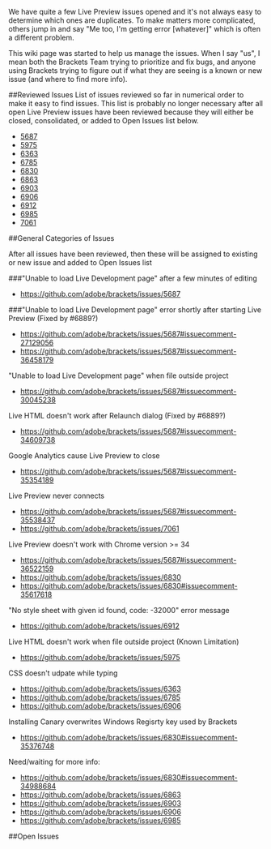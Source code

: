 We have quite a few Live Preview issues opened and it's not always easy to determine which ones are duplicates. To make matters more complicated, others jump in and say "Me too, I'm getting error [whatever]" which is often a different problem.

This wiki page was started to help us manage the issues. When I say "us", I mean both the Brackets Team trying to prioritize and fix bugs, and anyone using Brackets trying to figure out if what they are seeing is a known or new issue (and where to find more info).

##Reviewed Issues
List of issues reviewed so far in numerical order to make it easy to find issues. This list is probably no longer necessary after all open Live Preview issues have been reviewed because they will either be closed, consolidated, or added to Open Issues list below.
- [5687](https://github.com/adobe/brackets/issues/5687)
- [5975](https://github.com/adobe/brackets/issues/5975)
- [6363](https://github.com/adobe/brackets/issues/6363)
- [6785](https://github.com/adobe/brackets/issues/6785)
- [6830](https://github.com/adobe/brackets/issues/6830)
- [6863](https://github.com/adobe/brackets/issues/6863)
- [6903](https://github.com/adobe/brackets/issues/6903)
- [6906](https://github.com/adobe/brackets/issues/6906)
- [6912](https://github.com/adobe/brackets/issues/6912)
- [6985](https://github.com/adobe/brackets/issues/6985)
- [7061](https://github.com/adobe/brackets/issues/7061)

##General Categories of Issues

After all issues have been reviewed, then these will be assigned to existing or new issue and added to Open Issues list

###"Unable to load Live Development page" after a few minutes of editing
- https://github.com/adobe/brackets/issues/5687

###"Unable to load Live Development page" error shortly after starting Live Preview
(Fixed by #6889?)
- https://github.com/adobe/brackets/issues/5687#issuecomment-27129056
- https://github.com/adobe/brackets/issues/5687#issuecomment-36458179

"Unable to load Live Development page" when file outside project
- https://github.com/adobe/brackets/issues/5687#issuecomment-30045238

Live HTML doesn't work after Relaunch dialog
(Fixed by #6889?)
- https://github.com/adobe/brackets/issues/5687#issuecomment-34609738

Google Analytics cause Live Preview to close
- https://github.com/adobe/brackets/issues/5687#issuecomment-35354189

Live Preview never connects
- https://github.com/adobe/brackets/issues/5687#issuecomment-35538437
- https://github.com/adobe/brackets/issues/7061

Live Preview doesn't work with Chrome version >= 34
- https://github.com/adobe/brackets/issues/5687#issuecomment-36522159
- https://github.com/adobe/brackets/issues/6830
- https://github.com/adobe/brackets/issues/6830#issuecomment-35617618

"No style sheet with given id found, code: -32000" error message
- https://github.com/adobe/brackets/issues/6912

Live HTML doesn't work when file outside project (Known Limitation)
- https://github.com/adobe/brackets/issues/5975

CSS doesn't udpate while typing
- https://github.com/adobe/brackets/issues/6363
- https://github.com/adobe/brackets/issues/6785
- https://github.com/adobe/brackets/issues/6906

Installing Canary overwrites Windows Regisrty key used by Brackets
- https://github.com/adobe/brackets/issues/6830#issuecomment-35376748

Need/waiting for more info:
- https://github.com/adobe/brackets/issues/6830#issuecomment-34988684
- https://github.com/adobe/brackets/issues/6863
- https://github.com/adobe/brackets/issues/6903
- https://github.com/adobe/brackets/issues/6906
- https://github.com/adobe/brackets/issues/6985


##Open Issues
